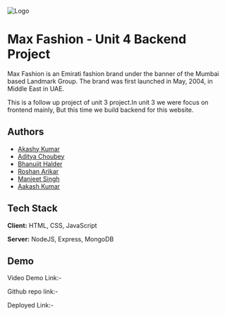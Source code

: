 

![Logo](https://static.businessworld.in/article/article_large_image/1526969514_aabfKn_max.png)


# Max Fashion - Unit 4 Backend Project

Max Fashion is an Emirati fashion brand under the banner of the Mumbai based Landmark Group. The brand was first launched in May, 2004, in Middle East in UAE.

This is a follow up project of unit 3 project.In unit 3 we were focus on frontend mainly, But this time we build backend for this website.




## Authors

- [Akashy Kumar](https://github.com/Akshay-Singh-Rajput)
- [Aditya Choubey](https://github.com/Aadi0706)
- [Bhanujit Halder](https://github.com/Bhanujit)
- [Roshan Arikar ](https://github.com/roshanarikar)
- [Manjeet Singh](https://github.com/manjeetsingh100001)
- [Aakash Kumar](https://github.com/Aakashvani)



## Tech Stack

**Client:** HTML, CSS, JavaScript

**Server:** NodeJS, Express, MongoDB


## Demo

Video Demo Link:-

Github repo link:-

Deployed Link:-

